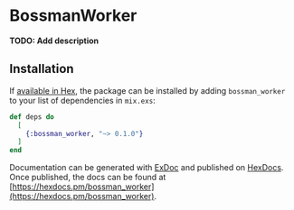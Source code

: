# BossmanWorker

**TODO: Add description**

## Installation

If [available in Hex](https://hex.pm/docs/publish), the package can be installed
by adding `bossman_worker` to your list of dependencies in `mix.exs`:

```elixir
def deps do
  [
    {:bossman_worker, "~> 0.1.0"}
  ]
end
```

Documentation can be generated with [ExDoc](https://github.com/elixir-lang/ex_doc)
and published on [HexDocs](https://hexdocs.pm). Once published, the docs can
be found at [https://hexdocs.pm/bossman_worker](https://hexdocs.pm/bossman_worker).

